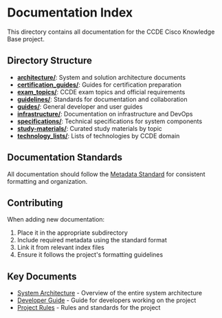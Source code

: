 # Documentation Index

This directory contains all documentation for the CCDE Cisco Knowledge Base project.

## Directory Structure

- **[architecture/](./architecture/)**: System and solution architecture documents
- **[certification_guides/](./certification_guides/)**: Guides for certification preparation
- **[exam_topics/](./exam_topics/)**: CCDE exam topics and official requirements
- **[guidelines/](./guidelines/)**: Standards for documentation and collaboration
- **[guides/](./guides/)**: General developer and user guides
- **[infrastructure/](./infrastructure/)**: Documentation on infrastructure and DevOps
- **[specifications/](./specifications/)**: Technical specifications for system components
- **[study-materials/](./study-materials/)**: Curated study materials by topic
- **[technology_lists/](./technology_lists/)**: Lists of technologies by CCDE domain

## Documentation Standards

All documentation should follow the [Metadata Standard](./METADATA_STANDARD.md) for consistent formatting and organization.

## Contributing

When adding new documentation:

1. Place it in the appropriate subdirectory
2. Include required metadata using the standard format
3. Link it from relevant index files
4. Ensure it follows the project's formatting guidelines

## Key Documents

- [System Architecture](./architecture/system-architecture.md) - Overview of the entire system architecture
- [Developer Guide](./guides/developer-guide.md) - Guide for developers working on the project
- [Project Rules](./guidelines/project-rules.md) - Rules and standards for the project 